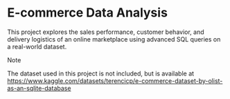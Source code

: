 # E-commerce Data Analysis

This project explores the sales performance, customer behavior, and delivery logistics of an online marketplace using advanced SQL queries on a real-world dataset.

> [!NOTE]
> The dataset used in this project is not included, but is available at https://www.kaggle.com/datasets/terencicp/e-commerce-dataset-by-olist-as-an-sqlite-database 

